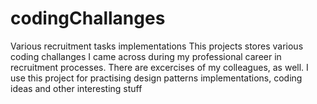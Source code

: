 # codingChallanges
Various recruitment tasks implementations
This projects stores various coding challanges I came across during my professional career in recruitment processes. 
There are excercises of my colleagues, as well.
I use this project for practising design patterns implementations, coding ideas and other interesting stuff
